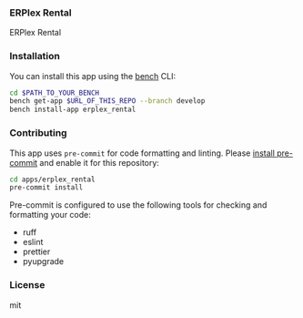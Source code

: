 ### ERPlex Rental

ERPlex Rental

### Installation

You can install this app using the [bench](https://github.com/frappe/bench) CLI:

```bash
cd $PATH_TO_YOUR_BENCH
bench get-app $URL_OF_THIS_REPO --branch develop
bench install-app erplex_rental
```

### Contributing

This app uses `pre-commit` for code formatting and linting. Please [install pre-commit](https://pre-commit.com/#installation) and enable it for this repository:

```bash
cd apps/erplex_rental
pre-commit install
```

Pre-commit is configured to use the following tools for checking and formatting your code:

- ruff
- eslint
- prettier
- pyupgrade

### License

mit
